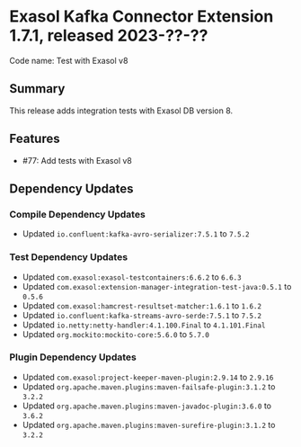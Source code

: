 # Exasol Kafka Connector Extension 1.7.1, released 2023-??-??

Code name: Test with Exasol v8

## Summary

This release adds integration tests with Exasol DB version 8.

## Features

* #77: Add tests with Exasol v8

## Dependency Updates

### Compile Dependency Updates

* Updated `io.confluent:kafka-avro-serializer:7.5.1` to `7.5.2`

### Test Dependency Updates

* Updated `com.exasol:exasol-testcontainers:6.6.2` to `6.6.3`
* Updated `com.exasol:extension-manager-integration-test-java:0.5.1` to `0.5.6`
* Updated `com.exasol:hamcrest-resultset-matcher:1.6.1` to `1.6.2`
* Updated `io.confluent:kafka-streams-avro-serde:7.5.1` to `7.5.2`
* Updated `io.netty:netty-handler:4.1.100.Final` to `4.1.101.Final`
* Updated `org.mockito:mockito-core:5.6.0` to `5.7.0`

### Plugin Dependency Updates

* Updated `com.exasol:project-keeper-maven-plugin:2.9.14` to `2.9.16`
* Updated `org.apache.maven.plugins:maven-failsafe-plugin:3.1.2` to `3.2.2`
* Updated `org.apache.maven.plugins:maven-javadoc-plugin:3.6.0` to `3.6.2`
* Updated `org.apache.maven.plugins:maven-surefire-plugin:3.1.2` to `3.2.2`

